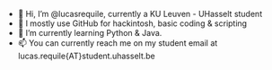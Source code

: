- 👋 Hi, I’m @lucasrequile, currently a KU Leuven - UHasselt student
- 👀 I mostly use GitHub for hackintosh, basic coding & scripting
- 🌱 I’m currently learning Python & Java.
- 📫 You can currently reach me on my student email at lucas.requile{AT}student.uhasselt.be

<!---
lucasrequile/lucasrequile is a ✨ special ✨ repository because its `README.md` (this file) appears on your GitHub profile.
You can click the Preview link to take a look at your changes.
--->
